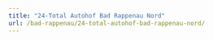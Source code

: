 ```yaml
---
title: "24-Total Autohof Bad Rappenau Nord"
url: /bad-rappenau/24-total-autohof-bad-rappenau-nord/
---
```

